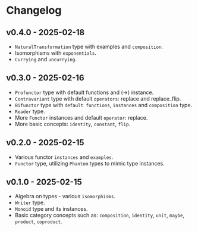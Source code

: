 # Changelog

## v0.4.0 - 2025-02-18

- `NaturalTransformation` type with examples and `composition`.
- Isomorphisms with `exponentials`.
- `Currying` and `uncurrying`.

## v0.3.0 - 2025-02-16

- `Profunctor` type with default functions and (->) instance.
- `Contravariant` type with default `operators`: replace and replace_flip.
- `Bifunctor` type with `default functions`, `instances` and `composition` type.
- `Reader` type.
- More `Functor` instances and default `operator`: replace.
- More basic concepts: `identity`, `constant`, `flip`.

## v0.2.0 - 2025-02-15

- Various functor `instances` and `examples`.
- `Functor` type, utilizing `Phantom` types to mimic type instances.

## v0.1.0 - 2025-02-15

- Algebra on types - various `isomorphisms`.
- `Writer` type.
- `Monoid` type and its instances.
- Basic category concepts such as: `composition`, `identity`, `unit`, `maybe`, `product`, `coproduct`.
